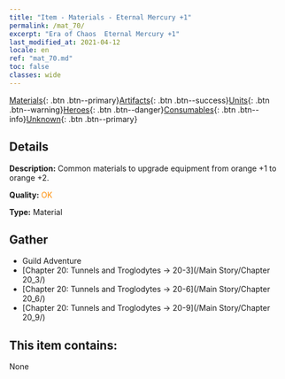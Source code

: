 ```yaml
---
title: "Item - Materials - Eternal Mercury +1"
permalink: /mat_70/
excerpt: "Era of Chaos  Eternal Mercury +1"
last_modified_at: 2021-04-12
locale: en
ref: "mat_70.md"
toc: false
classes: wide
---
```

 [Materials](/){: .btn .btn--primary}[Artifacts](/Artifacts/){: .btn .btn--success}[Units](/Units/){: .btn .btn--warning}[Heroes](/Heroes/){: .btn .btn--danger}[Consumables](/Consumables/){: .btn .btn--info}[Unknown](/Unknown/){: .btn .btn--primary}

## Details
 **Description:** Common materials to upgrade equipment from orange +1 to orange +2.

 **Quality:** <span style="color: #FF8C00">OK</span>

 **Type:** Material

## Gather

*    Guild Adventure 
*    [Chapter 20: Tunnels and Troglodytes -> 20-3](/Main Story/Chapter 20_3/) 
*    [Chapter 20: Tunnels and Troglodytes -> 20-6](/Main Story/Chapter 20_6/) 
*    [Chapter 20: Tunnels and Troglodytes -> 20-9](/Main Story/Chapter 20_9/) 

## This item contains:

  None

